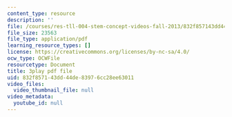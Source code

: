 ```yaml
---
content_type: resource
description: ''
file: /courses/res-tll-004-stem-concept-videos-fall-2013/832f857143dd44de83976cc28ee63011_870y6GUKbwc.pdf
file_size: 23563
file_type: application/pdf
learning_resource_types: []
license: https://creativecommons.org/licenses/by-nc-sa/4.0/
ocw_type: OCWFile
resourcetype: Document
title: 3play pdf file
uid: 832f8571-43dd-44de-8397-6cc28ee63011
video_files:
  video_thumbnail_file: null
video_metadata:
  youtube_id: null
---
```

